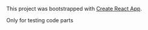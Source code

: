 This project was bootstrapped with [Create React App](https://github.com/facebook/create-react-app).

Only for testing code parts
